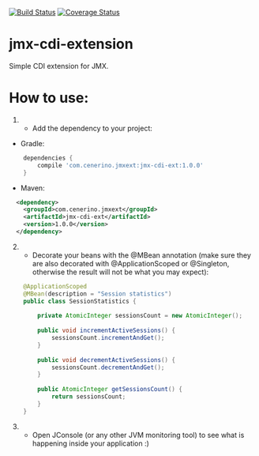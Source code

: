 [![Build Status](https://travis-ci.org/marcelocenerine/jmx-cdi-extension.svg)](https://travis-ci.org/marcelocenerine/jmx-cdi-extension)  [![Coverage Status](https://coveralls.io/repos/marcelocenerine/jmx-cdi-extension/badge.svg?branch=master&service=github)](https://coveralls.io/github/marcelocenerine/jmx-cdi-extension?branch=master)
# jmx-cdi-extension
Simple CDI extension for JMX.

# How to use:

1) - Add the dependency to your project:

- Gradle:
```groovy
    dependencies {
        compile 'com.cenerino.jmxext:jmx-cdi-ext:1.0.0'
    }
```

- Maven:
```xml
  <dependency>
    <groupId>com.cenerino.jmxext</groupId>
    <artifactId>jmx-cdi-ext</artifactId>
    <version>1.0.0</version>
  </dependency>
```

2) - Decorate your beans with the @MBean annotation (make sure they are also decorated with @ApplicationScoped or @Singleton, otherwise the result will not be what you may expect):

```java
    @ApplicationScoped
    @MBean(description = "Session statistics")
    public class SessionStatistics {
    
        private AtomicInteger sessionsCount = new AtomicInteger();
    
        public void incrementActiveSessions() {
            sessionsCount.incrementAndGet();
        }
    
        public void decrementActiveSessions() {
            sessionsCount.decrementAndGet();
        }
    
        public AtomicInteger getSessionsCount() {
            return sessionsCount;
        }
    }
```

3) - Open JConsole (or any other JVM monitoring tool) to see what is happening inside your application :)
